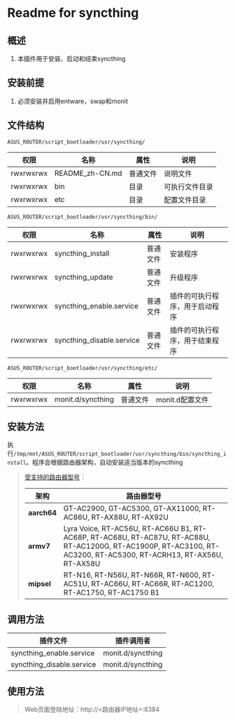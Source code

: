 # Readme for syncthing

## 概述

1. 本插件用于安装、启动和结束syncthing

## 安装前提

1. 必须安装并启用entware，swap和monit

## 文件结构

`ASUS_ROUTER/script_bootloader/usr/syncthing/`

| 权限      | 名称            | 属性     | 说明           |
| --------- | --------------- | -------- | -------------- |
| rwxrwxrwx | README_zh-CN.md | 普通文件 | 说明文件       |
| rwxrwxrwx | bin             | 目录     | 可执行文件目录 |
| rwxrwxrwx | etc             | 目录     | 配置文件目录   |

`ASUS_ROUTER/script_bootloader/usr/syncthing/bin/`

| 权限      | 名称                      | 属性     | 说明                           |
| --------- | ------------------------- | -------- | ------------------------------ |
| rwxrwxrwx | syncthing_install         | 普通文件 | 安装程序                       |
| rwxrwxrwx | syncthing_update          | 普通文件 | 升级程序                       |
| rwxrwxrwx | syncthing_enable.service  | 普通文件 | 插件的可执行程序，用于启动程序 |
| rwxrwxrwx | syncthing_disable.service | 普通文件 | 插件的可执行程序，用于结束程序 |

`ASUS_ROUTER/script_bootloader/usr/syncthing/etc/`

| 权限      | 名称              | 属性     | 说明            |
| --------- | ----------------- | -------- | --------------- |
| rwxrwxrwx | monit.d/syncthing | 普通文件 | monit.d配置文件 |

## 安装方法

执行`/tmp/mnt/ASUS_ROUTER/script_bootloader/usr/syncthing/bin/syncthing_install`。程序会根据路由器架构，自动安装适当版本的syncthing

   > [受支持的路由器型号](https://github.com/Entware/Entware/wiki/Install-on-Asus-stock-firmware)：
   >
   > | 架构        | 路由器型号                                                                                                                                                        |
   > | ----------- | ----------------------------------------------------------------------------------------------------------------------------------------------------------------- |
   > | **aarch64** | GT-AC2900, GT-AC5300, GT-AX11000, RT-AC86U, RT-AX88U, RT-AX92U                                                                                                    |
   > | **armv7**   | Lyra Voice, RT-AC56U, RT-AC66U B1, RT-AC68P, RT-AC68U, RT-AC87U, RT-AC88U, RT-AC1200G, RT-AC1900P, RT-AC3100, RT-AC3200, RT-AC5300, RT-ACRH13, RT-AX56U, RT-AX58U |
   > | **mipsel**  | RT-N16, RT-N56U, RT-N66R, RT-N600, RT-AC51U, RT-AC66U, RT-AC66R, RT-AC1200, RT-AC1750, RT-AC1750 B1                                                               |

## 调用方法

| 插件文件                  | 插件调用者        |
| ------------------------- | ----------------- |
| syncthing_enable.service  | monit.d/syncthing |
| syncthing_disable.service | monit.d/syncthing |

## 使用方法

> Web页面登陆地址：http://<路由器IP地址>:8384